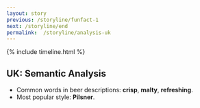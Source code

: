 ```yaml
---
layout: story
previous: /storyline/funfact-1
next: /storyline/end
permalink:  /storyline/analysis-uk
---
```


{% include timeline.html %}

## UK: Semantic Analysis
- Common words in beer descriptions: **crisp**, **malty**, **refreshing**.
- Most popular style: **Pilsner**.

